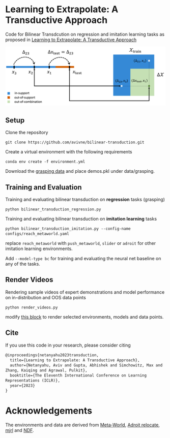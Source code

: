 # Learning to Extrapolate: A Transductive Approach
Code for Bilinear Transdcution on regression and imitation learning tasks as proposed in [Learning to Extrapolate: A Transductive Approach](https://arxiv.org/abs/2304.14329)

![](fig3.png)


## Setup
Clone the repository
  ```
  git clone https://github.com/avivne/bilinear-transduction.git
  ```
Create a virtual environment with the following requirements 
  ```
  conda env create -f environment.yml
  ```
Download the [grasping data](https://www.dropbox.com/s/9m8y11abjsa2jgo/demos.pkl?dl=0) and place demos.pkl under data/grasping.


## Training and Evaluation
Training and evaluating bilinear transduction on **regression** tasks (grasping)
  ```
  python bilinear_transduction_regression.py
  ```
Training and evaluating bilinear transduction on **imitation learning** tasks
  ```
  python bilinear_transduction_imitation.py --config-name configs/reach_metaworld.yaml
  ```  
replace `reach_metaworld` with `push_metaworld`, `slider` or `adroit` for other imitation learning environments.
  
Add `--model-type bc` for training and evaluating the neural net baseline on any of the tasks.


## Render Videos
Rendering sample videos of expert demonstrations and model performance on in-distribution and OOS data points
  ```
  python render_videos.py
  ```
modify [this block](https://github.com/avivne/bilinear-transduction/blob/6ab1952cf2471b8fe23387ee1b38abc6bbdd417b/render_videos.py#L92) to render selected environments, models and data points.


## Cite
If you use this code in your research, please consider citing
```
@inproceedings{netanyahu2023transduction,
  title={Learning to Extrapolate: A Transductive Approach},
  author={Netanyahu, Aviv and Gupta, Abhishek and Simchowitz, Max and Zhang, Kaiqing and Agrawal, Pulkit},
  booktitle={The Eleventh International Conference on Learning Representations (ICLR)},
  year={2023}
}
```


# Acknowledgements
The environments and data are derived from [Meta-World](https://arxiv.org/abs/1910.10897), [Adroit relocate](https://arxiv.org/abs/1709.10087), [mjrl](https://github.com/aravindr93/mjrl) and [NDF](https://arxiv.org/abs/2112.05124).
